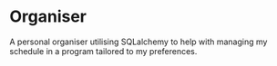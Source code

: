 # Organiser
A personal organiser utilising SQLalchemy to help with managing my schedule in a program tailored to my preferences.
